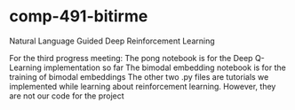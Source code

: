 # comp-491-bitirme
Natural Language Guided Deep Reinforcement Learning


For the third progress meeting:
  The pong notebook is for the Deep Q-Learning implementation so far
  The bimodal embedding notebook is for the training of bimodal embeddings
  The other two .py files are tutorials we implemented while learning about reinforcement learning. 
  However, they are not our code for the project
